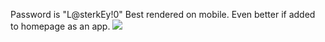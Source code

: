 Password is "L@sterkEy!0"
Best rendered on mobile.
Even better if added to homepage as an app.
![](output.gif)
